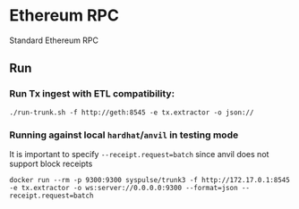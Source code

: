 # Ethereum RPC 

Standard Ethereum RPC

## Run

### Run Tx ingest with ETL compatibility:

```
./run-trunk.sh -f http://geth:8545 -e tx.extractor -o json://
```

### Running against local `hardhat`/`anvil` in testing mode

It is important to specify `--receipt.request=batch` since anvil does not support block receipts

```
docker run --rm -p 9300:9300 syspulse/trunk3 -f http://172.17.0.1:8545 -e tx.extractor -o ws:server://0.0.0.0:9300 --format=json --receipt.request=batch
```

